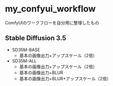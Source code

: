 # my_confyui_workflow

ComfyUIのワークフローを自分用に整理したもの

## Stable Diffusion 3.5
- SD35M-BASE
  - 基本の画像出力+アップスケール（2倍）
- SD35M-ALL
  - 基本の画像出力+アップスケール（2倍）
  - 基本の画像出力+BLUR
  - 基本の画像出力+BLUR+アップスケール（2倍）